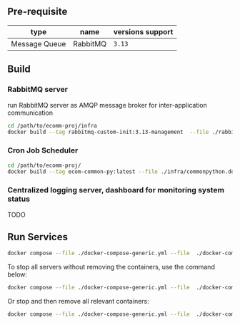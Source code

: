 ## Pre-requisite
| type | name | versions support |
|------|------|------------------|
| Message Queue | RabbitMQ | `3.13` |


## Build
### RabbitMQ server
run RabbitMQ server as AMQP message broker for inter-application communication 

```bash
cd /path/to/ecomm-proj/infra
docker build --tag rabbitmq-custom-init:3.13-management  --file ./rabbitmq-custom-init.dockerfile  .
```

### Cron Job Scheduler
```bash
cd /path/to/ecomm-proj/
docker build --tag ecom-common-py:latest --file ./infra/commonpython.dockerfile .
```

### Centralized logging server, dashboard for monitoring system status
TODO


## Run Services
```bash
docker compose --file ./docker-compose-generic.yml --file  ./docker-compose-dev.yml up --detach
```

To stop all servers without removing the containers, use the command below:
```bash
docker compose --file ./docker-compose-generic.yml --file  ./docker-compose-dev.yml stop
```

Or stop and then remove all relevant containers:
```bash
docker compose --file ./docker-compose-generic.yml --file  ./docker-compose-dev.yml down
```
